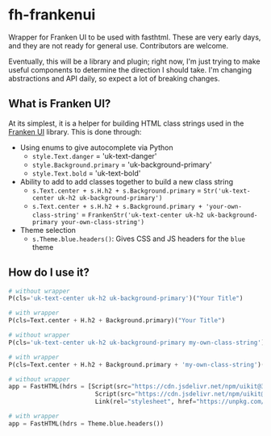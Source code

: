 # fh-frankenui

Wrapper for Franken UI to be used with fasthtml.  These are very early days, and they are not ready for general use. Contributors are welcome.  

Eventually, this will be a library and plugin; right now, I'm just trying to make useful components to determine the direction I should take.  I'm changing abstractions and API daily, so expect a lot of breaking changes.  

## What is Franken UI?

At its simplest, it is a helper for building HTML class strings used in the [Franken UI](https://getfranken.com) library.  This is done through:

+ Using enums to give autocomplete via Python
    + `style.Text.danger` = 'uk-text-danger'
    + `style.Background.primary` = 'uk-background-primary'
    + `style.Text.bold` = 'uk-text-bold'
+ Ability to add to add classes together to build a new class string
    + `s.Text.center + s.H.h2 + s.Background.primary` = `Str('uk-text-center uk-h2 uk-background-primary')`
    + `s.Text.center + s.H.h2 + s.Background.primary + 'your-own-class-string'` = `FrankenStr('uk-text-center uk-h2 uk-background-primary your-own-class-string')`
+ Theme selection
    + `s.Theme.blue.headers()`: Gives CSS and JS headers for the `blue` theme

## How do I use it?

```python
# without wrapper
P(cls='uk-text-center uk-h2 uk-background-primary')("Your Title")

# with wrapper
P(cls=Text.center + H.h2 + Background.primary)("Your Title")
```

```python
# without wrapper
P(cls='uk-text-center uk-h2 uk-background-primary my-own-class-string')("Your Title")

# with wrapper
P(cls=Text.center + H.h2 + Background.primary + 'my-own-class-string')("Your Title")
```

```python
# without wrapper
app = FastHTML(hdrs = [Script(src="https://cdn.jsdelivr.net/npm/uikit@3.21.6/dist/js/uikit.min.js"),
                        Script(src="https://cdn.jsdelivr.net/npm/uikit@3.21.6/dist/js/uikit-icons.min.js"),
                        Link(rel="stylesheet", href="https://unpkg.com/franken-wc@0.0.6/dist/css/blue.min.css")])

# with wrapper
app = FastHTML(hdrs = Theme.blue.headers())
```

